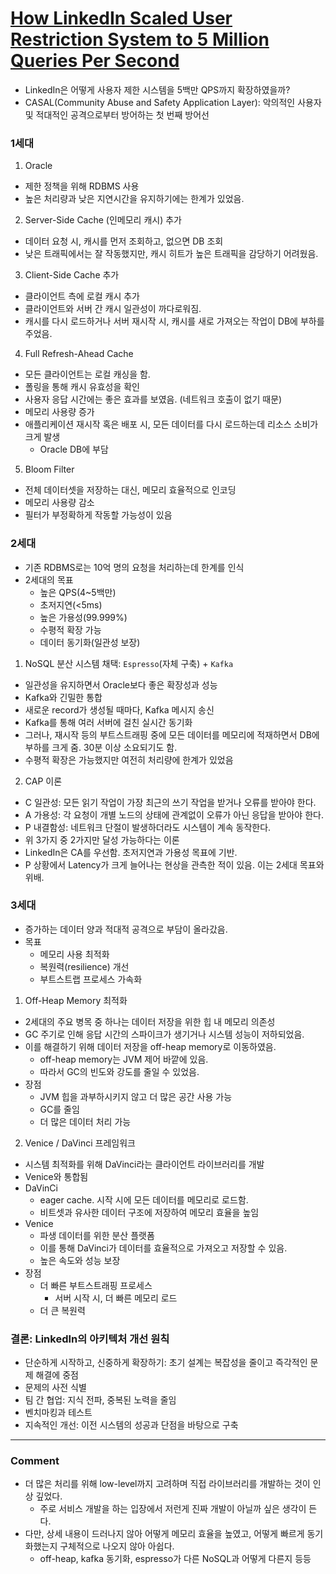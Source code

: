 # [How LinkedIn Scaled User Restriction System to 5 Million Queries Per Second](https://blog.bytebytego.com/p/how-linkedin-scaled-user-restriction)
- LinkedIn은 어떻게 사용자 제한 시스템을 5백만 QPS까지 확장하였을까?
- CASAL(Community Abuse and Safety Application Layer): 악의적인 사용자 및 적대적인 공격으로부터 방어하는 첫 번째 방어선

### 1세대
1. Oracle
  - 제한 정책을 위해 RDBMS 사용
  - 높은 처리량과 낮은 지연시간을 유지하기에는 한계가 있었음.
2. Server-Side Cache (인메모리 캐시) 추가
  - 데이터 요청 시, 캐시를 먼저 조회하고, 없으면 DB 조회
  - 낮은 트래픽에서는 잘 작동했지만, 캐시 히트가 높은 트래픽을 감당하기 어려웠음.
3. Client-Side Cache 추가
  - 클라이언트 측에 로컬 캐시 추가
  - 클라이언트와 서버 간 캐시 일관성이 까다로워짐.
  - 캐시를 다시 로드하거나 서버 재시작 시, 캐시를 새로 가져오는 작업이 DB에 부하를 주었음.
4. Full Refresh-Ahead Cache
  - 모든 클라이언트는 로컬 캐싱을 함.
  - 폴링을 통해 캐시 유효성을 확인
  - 사용자 응답 시간에는 좋은 효과를 보였음. (네트워크 호출이 없기 때문)
  - 메모리 사용량 증가
  - 애플리케이션 재시작 혹은 배포 시, 모든 데이터를 다시 로드하는데 리소스 소비가 크게 발생
    - Oracle DB에 부담
5. Bloom Filter
  - 전체 데이터셋을 저장하는 대신, 메모리 효율적으로 인코딩
  - 메모리 사용량 감소
  - 필터가 부정확하게 작동할 가능성이 있음

### 2세대
- 기존 RDBMS로는 10억 명의 요청을 처리하는데 한계를 인식
- 2세대의 목표
  - 높은 QPS(4~5백만)
  - 초저지연(<5ms)
  - 높은 가용성(99.999%)
  - 수평적 확장 가능
  - 데이터 동기화(일관성 보장)
1. NoSQL 분산 시스템 채택: `Espresso`(자체 구축) + `Kafka`
  - 일관성을 유지하면서 Oracle보다 좋은 확장성과 성능
  - Kafka와 긴밀한 통합
  - 새로운 record가 생성될 때마다, Kafka 메시지 송신
  - Kafka를 통해 여러 서버에 걸친 실시간 동기화
  - 그러나, 재시작 등의 부트스트래핑 중에 모든 데이터를 메모리에 적재하면서 DB에 부하를 크게 줌. 30분 이상 소요되기도 함.
  - 수평적 확장은 가능했지만 여전히 처리량에 한계가 있었음
2. CAP 이론
  - C 일관성: 모든 읽기 작업이 가장 최근의 쓰기 작업을 받거나 오류를 받아야 한다.
  - A 가용성: 각 요청이 개별 노드의 상태에 관계없이 오류가 아닌 응답을 받아야 한다.
  - P 내결함성: 네트워크 단절이 발생하더라도 시스템이 계속 동작한다.
  - 위 3가지 중 2가지만 달성 가능하다는 이론
  - LinkedIn은 CA를 우선함. 초저지연과 가용성 목표에 기반.
  - P 상황에서 Latency가 크게 늘어나는 현상을 관측한 적이 있음. 이는 2세대 목표와 위배.

### 3세대
- 증가하는 데이터 양과 적대적 공격으로 부담이 올라갔음.
- 목표
  - 메모리 사용 최적화
  - 복원력(resilience) 개선
  - 부트스트랩 프로세스 가속화
1. Off-Heap Memory 최적화
  - 2세대의 주요 병목 중 하나는 데이터 저장을 위한 힙 내 메모리 의존성
  - GC 주기로 인해 응답 시간의 스파이크가 생기거나 시스템 성능이 저하되었음.
  - 이를 해결하기 위해 데이터 저장을 off-heap memory로 이동하였음.
    - off-heap memory는 JVM 제어 바깥에 있음.
    - 따라서 GC의 빈도와 강도를 줄일 수 있었음.
  - 장점
    - JVM 힙을 과부하시키지 않고 더 많은 공간 사용 가능
    - GC를 줄임
    - 더 많은 데이터 처리 가능
2. Venice / DaVinci 프레임워크
  - 시스템 최적화를 위해 DaVinci라는 클라이언트 라이브러리를 개발
  - Venice와 통합됨
  - DaVinCi
    - eager cache. 시작 시에 모든 데이터를 메모리로 로드함.
    - 비트셋과 유사한 데이터 구조에 저장하여 메모리 효율을 높임
  - Venice
    - 파생 데이터를 위한 분산 플랫폼
    - 이를 통해 DaVinci가 데이터를 효율적으로 가져오고 저장할 수 있음.
    - 높은 속도와 성능 보장
  - 장점
    - 더 빠른 부트스트래핑 프로세스
      - 서버 시작 시, 더 빠른 메모리 로드
    - 더 큰 복원력

### 결론: LinkedIn의 아키텍처 개선 원칙
- 단순하게 시작하고, 신중하게 확장하기: 초기 설계는 복잡성을 줄이고 즉각적인 문제 해결에 중점
- 문제의 사전 식별
- 팀 간 협업: 지식 전파, 중복된 노력을 줄임
- 벤치마킹과 테스트
- 지속적인 개선: 이전 시스템의 성공과 단점을 바탕으로 구축

---

### Comment
- 더 많은 처리를 위해 low-level까지 고려하며 직접 라이브러리를 개발하는 것이 인상 깊었다.
  - 주로 서비스 개발을 하는 입장에서 저런게 진짜 개발이 아닐까 싶은 생각이 든다.
- 다만, 상세 내용이 드러나지 않아 어떻게 메모리 효율을 높였고, 어떻게 빠르게 동기화했는지 구체적으로 나오지 않아 아쉽다.
  - off-heap, kafka 동기화, espresso가 다른 NoSQL과 어떻게 다른지 등등